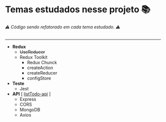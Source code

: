 # Temas estudados nesse projeto :books:

###### :warning: Código sendo refatorado em cada tema estudado. :warning:

---

- **Redux**
  - ~~UseReducer~~
  - Redux Toolkit
    - Redux Chunck
    - createAction
    - createReducer
    - configStore
- **Teste**
  - Jest
- **API** [ [listTodo-api](https://github.com/CarlosVinicius3258/todoList-api) ]
  - Express
  - CORS
  - MongoDB
  - Axios
